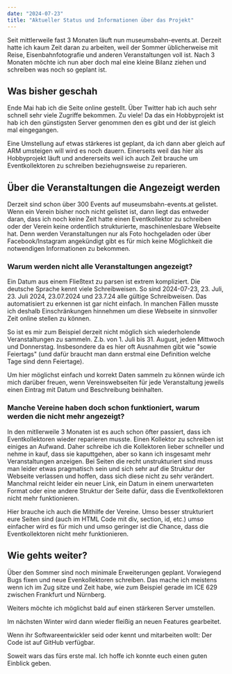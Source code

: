 ```yaml
---
date: "2024-07-23"
title: "Aktueller Status und Informationen über das Projekt"
---
```


Seit mittlerweile fast 3 Monaten läuft nun museumsbahn-events.at. Derzeit hatte ich kaum Zeit daran zu arbeiten, weil der Sommer üblicherweise mit Reise, Eisenbahnfotografie und anderen Veranstaltungen voll ist. Nach 3 Monaten möchte ich nun aber doch mal eine kleine Bilanz ziehen und schreiben was noch so geplant ist.

## Was bisher geschah

Ende Mai hab ich die Seite online gestellt. Über Twitter hab ich auch sehr schnell sehr viele Zugriffe bekommen. Zu viele! Da das ein Hobbyprojekt ist hab ich den günstigsten Server genommen den es gibt und der ist gleich mal eingegangen. 

Eine Umstellung auf etwas stärkeres ist geplant, da ich dann aber gleich auf ARM umsteigen will wird es noch dauern. Einerseits weil das hier als Hobbyprojekt läuft und andererseits weil ich auch Zeit brauche um Eventkollektoren zu schreiben beziehugnsweise zu reparieren.

## Über die Veranstaltungen die Angezeigt werden

Derzeit sind schon über 300 Events auf museumsbahn-events.at gelistet. Wenn ein Verein bisher noch nicht gelistet ist, dann liegt das entweder daran, dass ich noch keine Zeit hatte einen Eventkollektor zu schreiben oder der Verein keine ordentlich strukturierte, maschinenlesbare Webseite hat. Denn werden Veranstaltungen nur als Foto hochgeladen oder über Facebook/Instagram angekündigt gibt es für mich keine Möglichkeit die notwendigen Informationen zu bekommen.

### Warum werden nicht alle Veranstaltungen angezeigt?

Ein Datum aus einem Fließtext zu parsen ist extrem kompliziert. Die deutsche Sprache kennt viele Schreibweisen. So sind 2024-07-23, 23. Juli, 23. Juli 2024, 23.07.2024 und 23.7.24 alle gültige Schreibweisen. Das automatisiert zu erkennen ist gar nicht einfach. In manchen Fällen musste ich deshalb Einschränkungen hinnehmen um diese Webseite in sinnvoller Zeit online stellen zu können.

So ist es mir zum Beispiel derzeit nicht möglich sich wiederholende Veranstaltungen zu sammeln. Z.b. von 1. Juli bis 31. August, jeden Mittwoch und Donnerstag. Insbesondere da es hier oft Ausnahmen gibt wie "sowie Feiertags" (und dafür braucht man dann erstmal eine Definition welche Tage sind denn Feiertage).

Um hier möglichst einfach und korrekt Daten sammeln zu können würde ich mich darüber freuen, wenn Vereinswebseiten für jede Veranstaltung jeweils einen Eintrag mit Datum und Beschreibung beinhalten.

### Manche Vereine haben doch schon funktioniert, warum werden die nicht mehr angezeigt?

In den mitllerweile 3 Monaten ist es auch schon öfter passiert, dass ich Eventkollektoren wieder reparieren musste. Einen Kollektor zu schreiben ist einiges an Aufwand. Daher schreibe ich die Kollektoren lieber schneller und nehme in kauf, dass sie kaputtgehen, aber so kann ich insgesamt mehr Veranstaltungen anzeigen. Bei Seiten die recht unstrukturiert sind muss man leider etwas pragmatisch sein und sich sehr auf die Struktur der Webseite verlassen und hoffen, dass sich diese nicht zu sehr verändert. Manchmal reicht leider ein neuer Link, ein Datum in einem unerwarteten Format oder eine andere Struktur der Seite dafür, dass die Eventkollektoren nicht mehr funktionieren.

Hier brauche ich auch die Mithilfe der Vereine. Umso besser strukturiert eure Seiten sind (auch im HTML Code mit div, section, id, etc.) umso einfacher wird es für mich und umso geringer ist die Chance, dass die Eventkollektoren nicht mehr funktionieren.

## Wie gehts weiter?

Über den Sommer sind noch minimale Erweiterungen geplant. Vorwiegend Bugs fixen und neue Evenkollektoren schreiben. Das mache ich meistens wenn ich im Zug sitze und Zeit habe, wie zum Beispiel gerade im ICE 629 zwischen Frankfurt und Nürnberg.

Weiters möchte ich möglichst bald auf einen stärkeren Server umstellen.

Im nächsten Winter wird dann wieder fleißig an neuen Features gearbeitet.

Wenn ihr Softwareentwickler seid oder kennt und mitarbeiten wollt: Der Code ist auf GitHub verfügbar.

Soweit wars das fürs erste mal. Ich hoffe ich konnte euch einen guten Einblick geben.